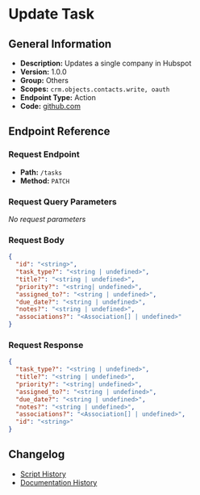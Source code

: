 # Update Task

## General Information

- **Description:** Updates a single company in Hubspot
- **Version:** 1.0.0
- **Group:** Others
- **Scopes:** `crm.objects.contacts.write, oauth`
- **Endpoint Type:** Action
- **Code:** [github.com](https://github.com/NangoHQ/integration-templates/tree/main/integrations/hubspot/actions/update-task.ts)


## Endpoint Reference

### Request Endpoint

- **Path:** `/tasks`
- **Method:** `PATCH`

### Request Query Parameters

_No request parameters_

### Request Body

```json
{
  "id": "<string>",
  "task_type?": "<string | undefined>",
  "title?": "<string | undefined>",
  "priority?": "<string| undefined>",
  "assigned_to?": "<string | undefined>",
  "due_date?": "<string | undefined>",
  "notes?": "<string | undefined>",
  "associations?": "<Association[] | undefined>"
}
```

### Request Response

```json
{
  "task_type?": "<string | undefined>",
  "title?": "<string | undefined>",
  "priority?": "<string| undefined>",
  "assigned_to?": "<string | undefined>",
  "due_date?": "<string | undefined>",
  "notes?": "<string | undefined>",
  "associations?": "<Association[] | undefined>",
  "id": "<string>"
}
```

## Changelog

- [Script History](https://github.com/NangoHQ/integration-templates/commits/main/integrations/hubspot/actions/update-task.ts)
- [Documentation History](https://github.com/NangoHQ/integration-templates/commits/main/integrations/hubspot/actions/update-task.md)

<!-- END  GENERATED CONTENT -->

